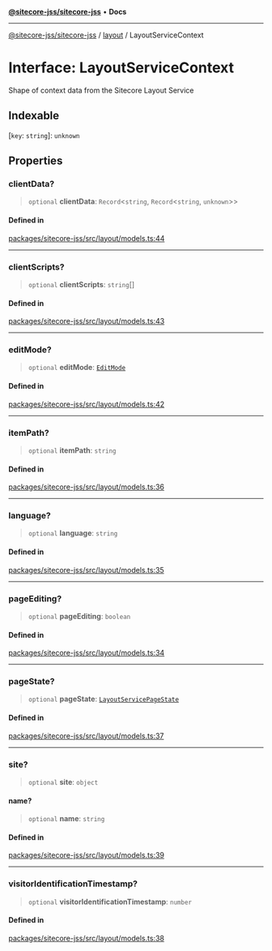 [**@sitecore-jss/sitecore-jss**](../../README.md) • **Docs**

***

[@sitecore-jss/sitecore-jss](../../README.md) / [layout](../README.md) / LayoutServiceContext

# Interface: LayoutServiceContext

Shape of context data from the Sitecore Layout Service

## Indexable

 \[`key`: `string`\]: `unknown`

## Properties

### clientData?

> `optional` **clientData**: `Record`\<`string`, `Record`\<`string`, `unknown`\>\>

#### Defined in

[packages/sitecore-jss/src/layout/models.ts:44](https://github.com/Sitecore/jss/blob/b543e221483be0d7e4e3ae7b76785619d291d2d3/packages/sitecore-jss/src/layout/models.ts#L44)

***

### clientScripts?

> `optional` **clientScripts**: `string`[]

#### Defined in

[packages/sitecore-jss/src/layout/models.ts:43](https://github.com/Sitecore/jss/blob/b543e221483be0d7e4e3ae7b76785619d291d2d3/packages/sitecore-jss/src/layout/models.ts#L43)

***

### editMode?

> `optional` **editMode**: [`EditMode`](../enumerations/EditMode.md)

#### Defined in

[packages/sitecore-jss/src/layout/models.ts:42](https://github.com/Sitecore/jss/blob/b543e221483be0d7e4e3ae7b76785619d291d2d3/packages/sitecore-jss/src/layout/models.ts#L42)

***

### itemPath?

> `optional` **itemPath**: `string`

#### Defined in

[packages/sitecore-jss/src/layout/models.ts:36](https://github.com/Sitecore/jss/blob/b543e221483be0d7e4e3ae7b76785619d291d2d3/packages/sitecore-jss/src/layout/models.ts#L36)

***

### language?

> `optional` **language**: `string`

#### Defined in

[packages/sitecore-jss/src/layout/models.ts:35](https://github.com/Sitecore/jss/blob/b543e221483be0d7e4e3ae7b76785619d291d2d3/packages/sitecore-jss/src/layout/models.ts#L35)

***

### pageEditing?

> `optional` **pageEditing**: `boolean`

#### Defined in

[packages/sitecore-jss/src/layout/models.ts:34](https://github.com/Sitecore/jss/blob/b543e221483be0d7e4e3ae7b76785619d291d2d3/packages/sitecore-jss/src/layout/models.ts#L34)

***

### pageState?

> `optional` **pageState**: [`LayoutServicePageState`](../enumerations/LayoutServicePageState.md)

#### Defined in

[packages/sitecore-jss/src/layout/models.ts:37](https://github.com/Sitecore/jss/blob/b543e221483be0d7e4e3ae7b76785619d291d2d3/packages/sitecore-jss/src/layout/models.ts#L37)

***

### site?

> `optional` **site**: `object`

#### name?

> `optional` **name**: `string`

#### Defined in

[packages/sitecore-jss/src/layout/models.ts:39](https://github.com/Sitecore/jss/blob/b543e221483be0d7e4e3ae7b76785619d291d2d3/packages/sitecore-jss/src/layout/models.ts#L39)

***

### visitorIdentificationTimestamp?

> `optional` **visitorIdentificationTimestamp**: `number`

#### Defined in

[packages/sitecore-jss/src/layout/models.ts:38](https://github.com/Sitecore/jss/blob/b543e221483be0d7e4e3ae7b76785619d291d2d3/packages/sitecore-jss/src/layout/models.ts#L38)

